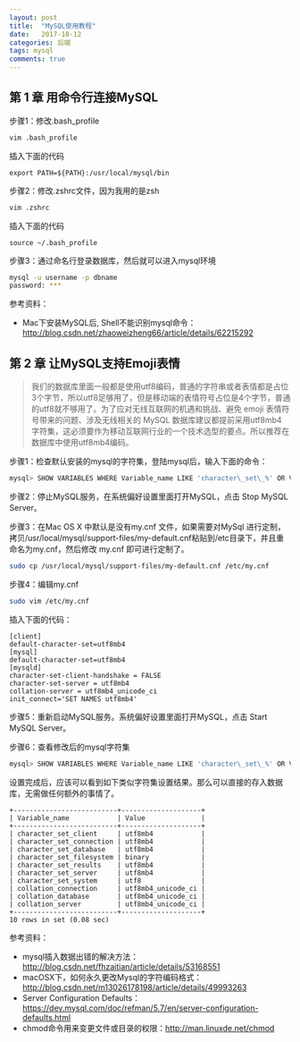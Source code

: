 ```yaml
---
layout: post
title:  "MySQL使用教程"
date:   2017-10-12
categories: 后端
tags: mysql
comments: true
---
```


## 第 1 章 用命令行连接MySQL

步骤1：修改.bash_profile

``` bash
vim .bash_profile
```

插入下面的代码

```
export PATH=${PATH}:/usr/local/mysql/bin
```

步骤2：修改.zshrc文件，因为我用的是zsh

``` bash
vim .zshrc
```

插入下面的代码

```
source ~/.bash_profile
```

步骤3：通过命名行登录数据库，然后就可以进入mysql环境

``` bash
mysql -u username -p dbname
password: ***
```

参考资料：

- Mac下安装MySQL后, Shell不能识别mysql命令： http://blog.csdn.net/zhaoweizheng66/article/details/62215292




## 第 2 章 让MySQL支持Emoji表情

> 我们的数据库里面一般都是使用utf8编码，普通的字符串或者表情都是占位3个字节，所以utf8足够用了，但是移动端的表情符号占位是4个字节，普通的utf8就不够用了。为了应对无线互联网的机遇和挑战、避免 emoji 表情符号带来的问题、涉及无线相关的 MySQL 数据库建议都提前采用utf8mb4 字符集，这必须要作为移动互联网行业的一个技术选型的要点。所以推荐在数据库中使用utf8mb4编码。

步骤1：检查默认安装的mysql的字符集，登陆mysql后，输入下面的命令：

``` bash
mysql> SHOW VARIABLES WHERE Variable_name LIKE 'character\_set\_%' OR Variable_name LIKE 'collation%';
```

步骤2：停止MySQL服务，在系统偏好设置里面打开MySQL，点击 Stop MySQL Server。

步骤3：在Mac OS X 中默认是没有my.cnf 文件，如果需要对MySql 进行定制，拷贝/usr/local/mysql/support-files/my-default.cnf粘贴到/etc目录下，并且重命名为my.cnf，然后修改 my.cnf 即可进行定制了。

``` bash
sudo cp /usr/local/mysql/support-files/my-default.cnf /etc/my.cnf  
```

步骤4：编辑my.cnf

``` bash
sudo vim /etc/my.cnf
```

插入下面的代码：

```
[client]
default-character-set=utf8mb4
[mysql]
default-character-set=utf8mb4
[mysqld]
character-set-client-handshake = FALSE 
character-set-server = utf8mb4 
collation-server = utf8mb4_unicode_ci 
init_connect='SET NAMES utf8mb4'
```

步骤5：重新启动MySQL服务。系统偏好设置里面打开MySQL，点击 Start MySQL Server。


步骤6：查看修改后的mysql字符集

``` bash
mysql> SHOW VARIABLES WHERE Variable_name LIKE 'character\_set\_%' OR Variable_name LIKE 'collation%';
```

设置完成后，应该可以看到如下类似字符集设置结果。那么可以直接的存入数据库，无需做任何额外的事情了。

```
+--------------------------+--------------------+
| Variable_name            | Value              |
+--------------------------+--------------------+
| character_set_client     | utf8mb4            |
| character_set_connection | utf8mb4            |
| character_set_database   | utf8mb4            |
| character_set_filesystem | binary             |
| character_set_results    | utf8mb4            |
| character_set_server     | utf8mb4            |
| character_set_system     | utf8               |
| collation_connection     | utf8mb4_unicode_ci |
| collation_database       | utf8mb4_unicode_ci |
| collation_server         | utf8mb4_unicode_ci |
+--------------------------+--------------------+
10 rows in set (0.08 sec)
```

参考资料：

- mysql插入数据出错的解决方法： http://blog.csdn.net/fhzaitian/article/details/53168551
- macOSX下，如何永久更改Mysql的字符编码格式：http://blog.csdn.net/m13026178198/article/details/49993263
- Server Configuration Defaults：https://dev.mysql.com/doc/refman/5.7/en/server-configuration-defaults.html
- chmod命令用来变更文件或目录的权限：http://man.linuxde.net/chmod